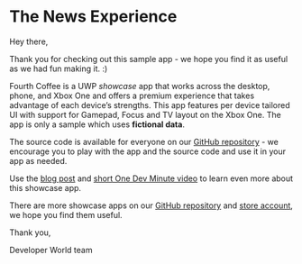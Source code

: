 # The News Experience #

Hey there,

Thank you for checking out this sample app - we hope you find it as useful as we had fun making it. :)

Fourth Coffee is a UWP *showcase* app that works across the desktop, phone, and Xbox One and offers a premium experience that takes advantage of each device’s strengths. This app features per device tailored UI with support for Gamepad, Focus and TV layout on the Xbox One. The app is only a sample which uses **fictional data**.

The source code is available for everyone on our [GitHub repository][news-source] - we encourage you to play with the app and the source code and use it in your app as needed.

Use the [blog post][news-blog-post] and [short One Dev Minute video][news-video] to learn even more about this showcase app.

There are more showcase apps on our [GitHub repository](https://github.com/Microsoft/uwp-experiences) and [store account](#ms-windows-store://publisher/?name=Developer%20World), we hope you find them useful.

Thank you,

Developer World team

[news-image]: http://i.imgur.com/nJAlk3k.gif
[news-source]: https://github.com/Microsoft/uwp-experiences/tree/master/apps/News
[news-blog-post]: https://blogs.windows.com/buildingapps/2016/09/09/tailoring-your-app-for-xbox-and-the-tv-app-dev-on-xbox-series
[news-video]: https://channel9.msdn.com/Blogs/One-Dev-Minute/Tailoring-your-UWP-app-for-Xbox
